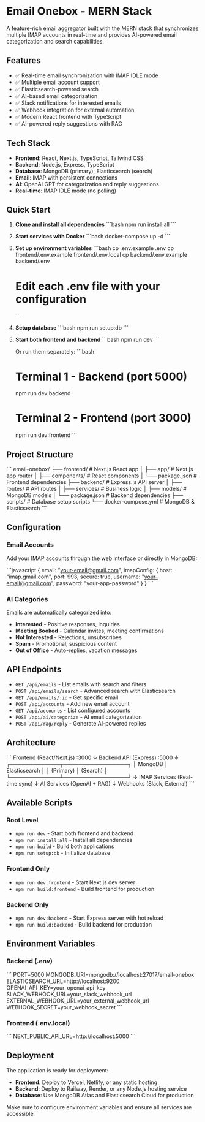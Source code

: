 # Email Onebox - MERN Stack

A feature-rich email aggregator built with the MERN stack that synchronizes multiple IMAP accounts in real-time and provides AI-powered email categorization and search capabilities.

## Features

- ✅ Real-time email synchronization with IMAP IDLE mode
- ✅ Multiple email account support
- ✅ Elasticsearch-powered search
- ✅ AI-based email categorization
- ✅ Slack notifications for interested emails
- ✅ Webhook integration for external automation
- ✅ Modern React frontend with TypeScript
- ✅ AI-powered reply suggestions with RAG

## Tech Stack

- **Frontend**: React, Next.js, TypeScript, Tailwind CSS
- **Backend**: Node.js, Express, TypeScript
- **Database**: MongoDB (primary), Elasticsearch (search)
- **Email**: IMAP with persistent connections
- **AI**: OpenAI GPT for categorization and reply suggestions
- **Real-time**: IMAP IDLE mode (no polling)

## Quick Start

1. **Clone and install all dependencies**
   \`\`\`bash
   npm run install:all
   \`\`\`

2. **Start services with Docker**
   \`\`\`bash
   docker-compose up -d
   \`\`\`

3. **Set up environment variables**
   \`\`\`bash
   cp .env.example .env
   cp frontend/.env.example frontend/.env.local
   cp backend/.env.example backend/.env
   # Edit each .env file with your configuration
   \`\`\`

4. **Setup database**
   \`\`\`bash
   npm run setup:db
   \`\`\`

5. **Start both frontend and backend**
   \`\`\`bash
   npm run dev
   \`\`\`

   Or run them separately:
   \`\`\`bash
   # Terminal 1 - Backend (port 5000)
   npm run dev:backend
   
   # Terminal 2 - Frontend (port 3000)
   npm run dev:frontend
   \`\`\`

## Project Structure

\`\`\`
email-onebox/
├── frontend/           # Next.js React app
│   ├── app/           # Next.js app router
│   ├── components/    # React components
│   └── package.json   # Frontend dependencies
├── backend/           # Express.js API server
│   ├── routes/        # API routes
│   ├── services/      # Business logic
│   ├── models/        # MongoDB models
│   └── package.json   # Backend dependencies
├── scripts/           # Database setup scripts
└── docker-compose.yml # MongoDB & Elasticsearch
\`\`\`

## Configuration

### Email Accounts
Add your IMAP accounts through the web interface or directly in MongoDB:

\`\`\`javascript
{
  email: "your-email@gmail.com",
  imapConfig: {
    host: "imap.gmail.com",
    port: 993,
    secure: true,
    username: "your-email@gmail.com",
    password: "your-app-password"
  }
}
\`\`\`

### AI Categories
Emails are automatically categorized into:
- **Interested** - Positive responses, inquiries
- **Meeting Booked** - Calendar invites, meeting confirmations
- **Not Interested** - Rejections, unsubscribes
- **Spam** - Promotional, suspicious content
- **Out of Office** - Auto-replies, vacation messages

## API Endpoints

- `GET /api/emails` - List emails with search and filters
- `POST /api/emails/search` - Advanced search with Elasticsearch
- `GET /api/emails/:id` - Get specific email
- `POST /api/accounts` - Add new email account
- `GET /api/accounts` - List configured accounts
- `POST /api/ai/categorize` - AI email categorization
- `POST /api/rag/reply` - Generate AI-powered replies

## Architecture

\`\`\`
Frontend (React/Next.js) :3000
    ↓
Backend API (Express) :5000
    ↓
┌─────────────┬─────────────────┐
│  MongoDB    │  Elasticsearch  │
│ (Primary)   │   (Search)      │
└─────────────┴─────────────────┘
    ↓
IMAP Services (Real-time sync)
    ↓
AI Services (OpenAI + RAG)
    ↓
Webhooks (Slack, External)
\`\`\`

## Available Scripts

### Root Level
- `npm run dev` - Start both frontend and backend
- `npm run install:all` - Install all dependencies
- `npm run build` - Build both applications
- `npm run setup:db` - Initialize database

### Frontend Only
- `npm run dev:frontend` - Start Next.js dev server
- `npm run build:frontend` - Build frontend for production

### Backend Only
- `npm run dev:backend` - Start Express server with hot reload
- `npm run build:backend` - Build backend for production

## Environment Variables

### Backend (.env)
\`\`\`
PORT=5000
MONGODB_URI=mongodb://localhost:27017/email-onebox
ELASTICSEARCH_URL=http://localhost:9200
OPENAI_API_KEY=your_openai_api_key
SLACK_WEBHOOK_URL=your_slack_webhook_url
EXTERNAL_WEBHOOK_URL=your_external_webhook_url
WEBHOOK_SECRET=your_webhook_secret
\`\`\`

### Frontend (.env.local)
\`\`\`
NEXT_PUBLIC_API_URL=http://localhost:5000
\`\`\`

## Deployment

The application is ready for deployment:
- **Frontend**: Deploy to Vercel, Netlify, or any static hosting
- **Backend**: Deploy to Railway, Render, or any Node.js hosting service
- **Database**: Use MongoDB Atlas and Elasticsearch Cloud for production

Make sure to configure environment variables and ensure all services are accessible.
